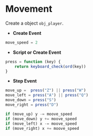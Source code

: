 
#  Movement
Create a object `obj_player`.
-  **Create Event**
```js
move_speed = 2
```
-  **Script or Create Event**
```js
press = function (key) {
	return keyboard_check(ord(key))
}
```

-  **Step Event**
```js
move_up =  press("Z") || press("W")
move_left = press("A") || press("Q")
move_down = press("S")
move_right = press("D")

if (move_up) y -= moove_speed
if (move_down) y += moove_speed
if (move_left) x -= moove_speed
if (move_right) x += moove_speed
```
